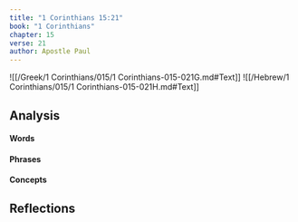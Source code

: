 ```yaml
---
title: "1 Corinthians 15:21"
book: "1 Corinthians"
chapter: 15
verse: 21
author: Apostle Paul
---
```

![[/Greek/1 Corinthians/015/1 Corinthians-015-021G.md#Text]]
![[/Hebrew/1 Corinthians/015/1 Corinthians-015-021H.md#Text]]

## Analysis

#### Words

#### Phrases

#### Concepts

## Reflections
